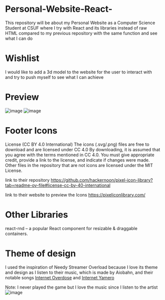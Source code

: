 # Personal-Website-React-
This repository will be about my Personal Website as a Computer Science Student at CSUF where I try with React and its libraries instead of raw HTML compared to my previous repository with the same function and see what I can do

# Wishlist
I would like to add a 3d model to the website for the user to interact with and try to push myself to see what I can achieve

# Preview
![image](https://github.com/user-attachments/assets/13ce1c1b-cb73-43f3-8257-f54d16ccab0d)
![image](https://github.com/user-attachments/assets/e343fe37-068a-45d2-861c-06a08a50af1b)

# Footer Icons
License (CC BY 4.0 International)
The icons (.svg/.png) files are free to download and are licensed under CC 4.0
By downloading, it is assumed that you agree with the terms mentioned in CC 4.0.
You must give appropriate credit, provide a link to the license, and indicate if changes were made.
Other files in the repository that are not icons are licensed under the MIT License.

link to their repository
https://github.com/hackernoon/pixel-icon-library?tab=readme-ov-file#license-cc-by-40-international

link to their website to preview the Icons
https://pixeliconlibrary.com/

# Other Libraries
react-rnd – a popular React component for resizable & draggable containers.

# Theme of design
I used the inspiration of Needy Streamer Overload because I love its theme and design as I listen to their music, which is made by Aiobahn, and their notable songs [Internet Overdose](https://youtu.be/BnkhBwzBqlQ?si=SyRhR1s1OefVCcP0) and [Internet Yamero](https://youtu.be/51GIxXFKbzk?si=E6QtOmIHrvcN8hMK)

Note: I never played the game but I love the music since I listen to the artist
![image](https://github.com/user-attachments/assets/754a51eb-41d5-4780-9eef-3db8fcdae010)
